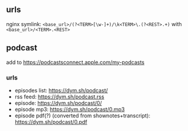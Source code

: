 
## urls
nginx symlink:
`<base_url>/(?<TERM>[\w-]+)/\k<TERM>\.(?<REST>.+)`
with `<base_url>/<TERM>.<REST>`

## podcast

add to https://podcastsconnect.apple.com/my-podcasts


### urls
- episodes list: https://dym.sh/podcast/
- rss feed: https://dym.sh/podcast.rss
- episode: https://dym.sh/podcast/0/
- episode mp3: https://dym.sh/podcast/0.mp3
- episode pdf(?) (converted from shownotes+transcript): https://dym.sh/podcast/0.pdf
